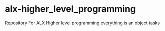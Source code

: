 # alx-higher_level_programming
Repository For ALX Higher level programming everything is an object tasks
